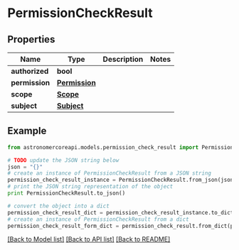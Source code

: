 # PermissionCheckResult


## Properties
Name | Type | Description | Notes
------------ | ------------- | ------------- | -------------
**authorized** | **bool** |  | 
**permission** | [**Permission**](Permission.md) |  | 
**scope** | [**Scope**](Scope.md) |  | 
**subject** | [**Subject**](Subject.md) |  | 

## Example

```python
from astronomercoreapi.models.permission_check_result import PermissionCheckResult

# TODO update the JSON string below
json = "{}"
# create an instance of PermissionCheckResult from a JSON string
permission_check_result_instance = PermissionCheckResult.from_json(json)
# print the JSON string representation of the object
print PermissionCheckResult.to_json()

# convert the object into a dict
permission_check_result_dict = permission_check_result_instance.to_dict()
# create an instance of PermissionCheckResult from a dict
permission_check_result_form_dict = permission_check_result.from_dict(permission_check_result_dict)
```
[[Back to Model list]](../README.md#documentation-for-models) [[Back to API list]](../README.md#documentation-for-api-endpoints) [[Back to README]](../README.md)


